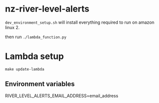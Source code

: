 # nz-river-level-alerts


`dev_environment_setup.sh` will install everything required to run on amazon linux 2.

then run `./lambda_function.py`

# Lambda setup

`make update-lambda`

## Environment variables

RIVER_LEVEL_ALERTS_EMAIL_ADDRESS=email_address